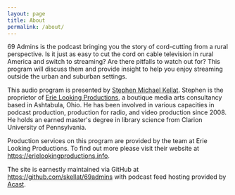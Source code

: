 ```yaml
---
layout: page
title: About
permalink: /about/
---
```


69 Admins is the podcast bringing you the story of cord-cutting from a rural perspective.  Is it just as easy to cut the cord on cable television in rural America and switch to streaming?  Are there pitfalls to watch out for?  This program will discuss them and provide insight to help you enjoy streaming outside the urban and suburban settings.

This audio program is presented by [Stephen Michael Kellat](https://kellat.me/).  Stephen is the proprietor of [Erie Looking Productions](https://erielookingproductions.info/), a boutique media arts consultancy based in Ashtabula, Ohio.  He has been involved in various capacities in podcast production, production for radio, and video production since 2008.  He holds an earned master's degree in library science from Clarion University of Pennsylvania.

Production services on this program are provided by the team at Erie Looking Productions.  To find out more please visit their website at <https://erielookingproductions.info>.

The site is earnestly maintained via GitHub at <https://github.com/skellat/69admins> with podcast feed hosting provided by [Acast](https://www.acast.com/).
